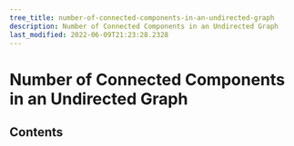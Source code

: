 ```yaml
---
tree_title: number-of-connected-components-in-an-undirected-graph
description: Number of Connected Components in an Undirected Graph
last_modified: 2022-06-09T21:23:28.2328
---
```


# Number of Connected Components in an Undirected Graph

## Contents

